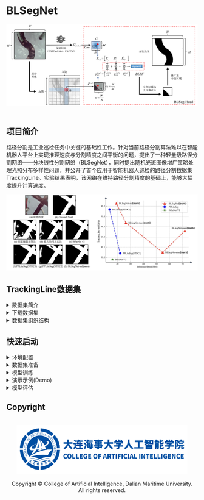 # BLSegNet

<div align="center"><img src="./assets/blseghead.jpg"></div><br>

## 项目简介

路径分割是工业巡检任务中关键的基础性工作。针对当前路径分割算法难以在智能机器人平台上实现推理速度与分割精度之间平衡的问题，提出了一种轻量级路径分割网络——分块线性分割网络（BLSegNet），同时提出随机光斑图像增广策略处理光照分布多样性问题，并公开了首个应用于智能机器人巡检的路径分割数据集TrackingLine。实验结果表明，该网络在维持路径分割精度的基础上，能够大幅度提升计算速度。

<div align="center"><img src="./assets/benchmark.jpg"></div>


## TrackingLine数据集
<details>
<summary>数据集简介</summary>

TrackingLine路径分割数据集共有三个子场景，分别来自第十二届“中国软件杯”大学生软件设计大赛智能四足机器狗电力巡检系统开发赛道(cnsoftbei)、第二十五届中国机器人及人工智能大赛机器人应用赛四足极速物流赛道(craic)和2023睿抗机器人开发者大赛物资运送赛道(raicom)。三个子场景的细节对比如下表。

|场景|训练集样本数量|验证集样本数量|合计数量|路径类型|路径颜色|背景颜色|
|:---:|:---:|:---:|:---:|:---:|:---:|:---:|
|cnsoftbei|850|363|1213|窄，多曲线(大曲率)|黑色|白色，有不同颜色图案干扰|
|craic|500|214|714|宽、直线、直角弯|黄色|白色，无其他图案|
|raicom|1274|546|1820|宽，多曲线(小曲率)|黄色|白色，无其他图案|

我们使用宇树科技Go1四足机器人的下颚相机进行数据采集，标注后以7:3的比例将数据集划分为训练集和验证集，并以MS-COCO格式保存。三个子场景样例见下图。

![](./assets/dataset.jpg)

</details>

<details>
<summary id="datasetdownload">下载数据集</summary>

你可以从[ModelScope](https://modelscope.cn/datasets/CoderAN/TrackingLine/)平台通过Git免费获取数据集。

首先，安装`git-lfs`.

```sh
curl -s https://packagecloud.io/install/repositories/github/git-lfs/script.deb.sh | sudo bash
sudo apt update
sudo apt install git-lfs   
sudo git lfs install  --system
```

随后，在BLSegNet的工作目录下载TrackingLine。

```sh
cd BLSegNet
git clone https://www.modelscope.cn/datasets/CoderAN/TrackingLine.git ./datasets
```

</details>

<details>
<summary>数据集组织结构</summary>

由[ModelScope](https://modelscope.cn/datasets/CoderAN/TrackingLine/)下载TrackingLine后，你将得到如下目录组织结构。

```sh
datasets
    |- cnsoftbei              # 中国软件杯场景
    |   |- Images             # 采集的图像
    |   |   |- 00092.jpg
    |   |   |- 00096.jpg
    |   |   |- 00100.jpg
    |   |   |- ...
    |   |
    |   |- train.json         # 训练集标注(MS-COCO格式)
    |   |- val.json           # 验证集标注(MS-COCO格式)
    |
    |- craic                  # 人工智能大赛场景
    |- raicom                 # 睿抗大赛场景
```

</details>

## 快速启动
<details>
<summary id="quickstartinstallation">环境配置</summary>

* Step1. 创建新的conda环境. ([什么是Anaconda?](https://www.anaconda.com/download))
```sh
conda create -n blsegnet python=3.10 -y
conda activate blsegnet
```

* Step2. 由源码安装BLSeget。
```sh
git clone https://github.com/BestAnHongjun/BLSegNet.git

# 国内用户使用Gitee
git clone https://gitee.com/an_hongjun/BLSegNet.git

cd BLSegNet
pip install -e .
```
</details>

<details>
<summary id="preparedataset">数据集准备</summary>

* Step1. 依照['*环境配置*'](#quickstartinstallation)部分创建conda环境，安装BLSegNet。

* Step2. 依照['*下载数据集*'](#datasetdownload)部分下载TrackingLine，然后你将看到如下目录结构。

```sh
BLSegNet
    |- datasets
    |   |- cnsoftbei
    |   |- craic
    |   |- raicom
    |   |- ...
    |
    |- assets
    |- exps
    |- blsegnet
    |- ...
```

</details>

<details>
<summary id="trainmodels">模型训练</summary>

* Step1. 依照['*环境配置*'](#quickstartinstallation)部分创建conda环境，安装BLSegNet。

* Step2. 依照['*下载数据集*'](#datasetdownload)部分下载TrackingLine。

* Step3. 在项目目录下分别运行如下命令，训练模型。

```sh
python tools/train.py -b 8 -f exps/cnsoftbei/blsegnet_nano_cnsoftbei.py
                                             blsegnet_mini_cnsoftbei.py
                                             blsegnet_tiny_cnsoftbei.py
                                             blsegnet_s_cnsoftbei.py
                                   craic/...
                                   raicom/...
```

> 参数说明: \
> **-b**: Batch Size. \
> **-f**: 指定实验配置文件. 

* Step4. 训练时开启随机光斑图像增广策略。

```sh
python tools/train.py -b 8 -f exps/cnsoftbei/blsegnet_nano_cnsoftbei_aug.py
                                             blsegnet_mini_cnsoftbei_aug.py
                                             blsegnet_tiny_cnsoftbei_aug.py
                                             blsegnet_s_cnsoftbei_aug.py
                                   craic/...
                                   raicom/...
```

* Step5. 训练结果会被保存至`BLSegNet_outputs`文件夹，可以通过运行`tensorboard`工具实时查看训练状态。

```sh
tensorboard --logdir=BLSegNet_outputs
```

</details>

<details>
<summary>演示示例(Demo)</summary>

运行如下指令，执行Demo。

```sh
python tools/demo.py image \
  -f exps/cnsoftbei/blsegnet_nano_cnsoftbei_aug.py \
  -c BLSegNet_outputs/blsegnet_nano_cnsoftbei_aug/best_ckpt.pth \
  --path datasets/cnsoftbei \
  --device gpu \
  --save_result
```

> 参数解释: \
> **--path**: 存放测试图片的文件夹. \
> **-f**: 指定实验文件. \
> **-c**: 指定权重文件. \
> **--device**: 指定使用`cpu`或`gpu`. \
> **--save_result**: 保存可视化图像至文件

**注意**: 如果你省略了`-c`选项，程序将默认使用'*BLSegNet_outputs*'目录下的'*best_ckpt.pth*'(你刚刚在['*模型训练*'](#trainmodels)部分得到的权重文件)。

```sh
python tools/demo.py image \
  -f exps/cnsoftbei/blsegnet_nano_cnsoftbei_aug.py \
  --path datasets/cnsoftbei \
  --device gpu 
```

</details>

<details>
<summary>模型评估</summary>

* Step1. 依照['*环境配置*'](#quickstartinstallation)部分创建conda环境，安装BLSegNet。

* Step2. 依照['*下载数据集*'](#datasetdownload)部分下载TrackingLine。

* Step3. 依照['*模型训练*'](#trainmodels)部分训练模型。

* Step4. 评估BLSegnet:

```sh
python tools/eval.py \
  -f exps/cnsoftbei/blsegnet_nano_cnsoftbei_aug.py \
  -b 8
```

> 参数解释: \
> **-f**: 指定实验配置文件. \
> **-b**: 设置batch-size. 

</details>

## Copyright

<br>
<div align="center"><img src="./assets/dmu_ai.png" width="450"></div>
<div align="center"><p>Copyright &copy; College of Artificial Intelligence, Dalian Maritime University. <br>All rights reserved.</p></div>

